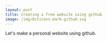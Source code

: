 ```yaml
---
layout: post
title: Creating a free website using github
image: /img/Octicons-mark-github.svg
---
```


Let's make a personal website using github.

